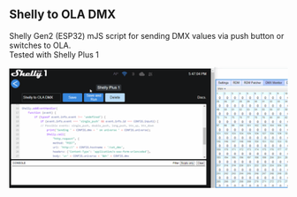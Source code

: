 ## Shelly to OLA DMX
Shelly Gen2 (ESP32) mJS script for sending DMX values via push button or switches to OLA.  
Tested with Shelly Plus 1    

![Shelly to OLA](https://github.com/gobo-ws/shelly-ola/blob/main/shelly-to-ola.gif?raw=true)
